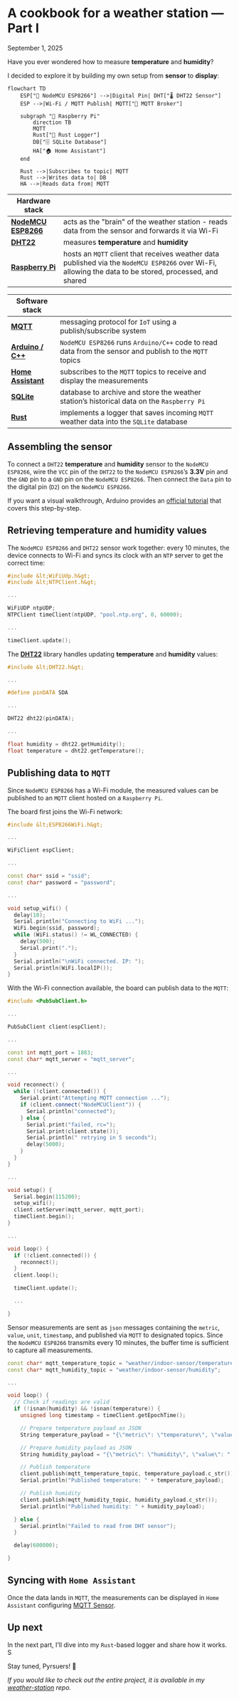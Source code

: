 <div class="flex items-baseline justify-between mb-2">
  <h1 class="text-2xl font-light tracking-tight">A cookbook for a weather station — Part I</h1>
  <time class="text-sm text-gray-600 ml-4">September 1, 2025</time>
</div>

Have you ever wondered how to measure **temperature** and **humidity**?

I decided to explore it by building my own setup from **sensor** to **display**:

```mermaid
flowchart TD
    ESP["🔌 NodeMCU ESP8266"] -->|Digital Pin| DHT["🌡️ DHT22 Sensor"]
    ESP -->|Wi-Fi / MQTT Publish| MQTT["📡 MQTT Broker"]

    subgraph "🍓 Raspberry Pi"
        direction TB
        MQTT
        Rust["🦀 Rust Logger"]
        DB["🗄️ SQLite Database"]
        HA["🏠 Home Assistant"]
    end

    Rust -->|Subscribes to topic| MQTT
    Rust -->|Writes data to| DB
    HA -->|Reads data from| MQTT
```

| Hardware stack |  |
| --- | --- |
| **[NodeMCU ESP8266](https://store.arduino.cc/products/nodemcu-esp8266)** | acts as the "brain" of the weather station - reads data from the sensor and forwards it via Wi-Fi |
| **[DHT22](https://store.arduino.cc/products/grove-temperature-humidity-sensor-pro)** | measures **temperature** and **humidity** |
| **[Raspberry Pi](https://www.raspberrypi.com)** | hosts an `MQTT` client that receives weather data published via the `NodeMCU ESP8266` over Wi-Fi, allowing the data to be stored, processed, and shared |

| Software stack |  |
| --- | --- |
| **[MQTT](https://mqtt.org)** | messaging protocol for `IoT` using a publish/subscribe system |
| **[Arduino / C++](https://docs.arduino.cc/arduino-cloud/guides/arduino-c/)** | `NodeMCU ESP8266` runs `Arduino/C++` code to read data from the sensor and publish to the `MQTT` topics  |
| **[Home Assistant](https://www.home-assistant.io/integrations/sensor.mqtt/)** | subscribes to the `MQTT` topics to receive and display the measurements |
| **[SQLite](https://sqlite.org)** | database to archive and store the weather station’s historical data on the `Raspberry Pi` |
| **[Rust](https://www.rust-lang.org)** | implements a logger that saves incoming `MQTT` weather data into the `SQLite` database |

## Assembling the sensor

To connect a `DHT22` **temperature** and **humidity** sensor to the `NodeMCU ESP8266`, wire the `VCC` pin of the `DHT22` to the `NodeMCU ESP8266`’s **3.3V** pin and the `GND` pin to a `GND` pin on the `NodeMCU ESP8266`. Then connect the `Data` pin to the digital pin (`D2`) on the `NodeMCU ESP8266`.

If you want a visual walkthrough, Arduino provides an [official tutorial](https://arduinogetstarted.com/tutorials/arduino-dht22) that covers this step-by-step.

## Retrieving **temperature** and **humidity** values

The `NodeMCU ESP8266` and `DHT22` sensor work together: every 10 minutes, the device connects to Wi-Fi and syncs its clock with an `NTP` server to get the correct time:

```cpp
#include &lt;WiFiUdp.h&gt;
#include &lt;NTPClient.h&gt;

...

WiFiUDP ntpUDP;
NTPClient timeClient(ntpUDP, "pool.ntp.org", 0, 60000);

...

timeClient.update();
```

The **[DHT22](https://docs.arduino.cc/libraries/dht22/)** library handles updating **temperature** and **humidity** values:

```cpp
#include &lt;DHT22.h&gt;

...

#define pinDATA SDA

...

DHT22 dht22(pinDATA);

...

float humidity = dht22.getHumidity();
float temperature = dht22.getTemperature();
```

## Publishing data to `MQTT`

Since `NodeMCU ESP8266` has a Wi-Fi module, the measured values can be published to an `MQTT` client hosted on a `Raspberry Pi`.

The board first joins the Wi-Fi network:

```cpp
#include &lt;ESP8266WiFi.h&gt;

...

WiFiClient espClient;

...

const char* ssid = "ssid";
const char* password = "password";

...

void setup_wifi() {
  delay(10);
  Serial.println("Connecting to WiFi ...");
  WiFi.begin(ssid, password);
  while (WiFi.status() != WL_CONNECTED) {
    delay(500);
    Serial.print(".");
  }
  Serial.println("\nWiFi connected. IP: ");
  Serial.println(WiFi.localIP());
}
```

With the Wi-Fi connection available, the board can publish data to the `MQTT`:

```cpp
#include <PubSubClient.h>

...

PubSubClient client(espClient);

...

const int mqtt_port = 1883;
const char* mqtt_server = "mqtt_server";

...

void reconnect() {
  while (!client.connected()) {
    Serial.print("Attempting MQTT connection ...");
    if (client.connect("NodeMCUClient")) {
      Serial.println("connected");
    } else {
      Serial.print("failed, rc=");
      Serial.print(client.state());
      Serial.println(" retrying in 5 seconds");
      delay(5000);
    }
  }
}

...

void setup() {
  Serial.begin(115200);
  setup_wifi();
  client.setServer(mqtt_server, mqtt_port);
  timeClient.begin();
}

...

void loop() {
  if (!client.connected()) {
    reconnect();
  }
  client.loop();

  timeClient.update();

  ...

}
```

Sensor measurements are sent as `json` messages containing the `metric`, `value`, `unit`, `timestamp`, and published via `MQTT` to designated topics. Since the `NodeMCU ESP8266` transmits every 10 minutes, the buffer time is sufficient to capture all measurements.

```cpp
const char* mqtt_temperature_topic = "weather/indoor-sensor/temperature";
const char* mqtt_humidity_topic = "weather/indoor-sensor/humidity";

...

void loop() {
  // Check if readings are valid
  if (!isnan(humidity) && !isnan(temperature)) {
    unsigned long timestamp = timeClient.getEpochTime();

    // Prepare temperature payload as JSON
    String temperature_payload = "{\"metric\": \"temperature\", \"value\": " + String(temperature) + ", \"unit\": \"℃\", \"timestamp\": " + String((uint64_t)timestamp) + "}";

    // Prepare humidity payload as JSON
    String humidity_payload = "{\"metric\": \"humidity\", \"value\": " + String(humidity) + ", \"unit\": \"%\", \"timestamp\": " + String((uint64_t)timestamp) + "}";

    // Publish temperature
    client.publish(mqtt_temperature_topic, temperature_payload.c_str());
    Serial.println("Published temperature: " + temperature_payload);

    // Publish humidity
    client.publish(mqtt_humidity_topic, humidity_payload.c_str());
    Serial.println("Published humidity: " + humidity_payload);

  } else {
    Serial.println("Failed to read from DHT sensor");
  }

  delay(600000);

}
```

## Syncing with `Home Assistant`

Once the data lands in `MQTT`, the measurements can be displayed in `Home Assistant` configuring [MQTT Sensor](https://www.home-assistant.io/integrations/sensor.mqtt/).

## Up next

In the next part, I’ll dive into my `Rust`-based logger and share how it works. S

Stay tuned, Pyrsuers! 🐍

*If you would like to check out the entire project, it is available in my [weather-station](https://github.com/pyrsuit/weather-station/tree/main) repo.*